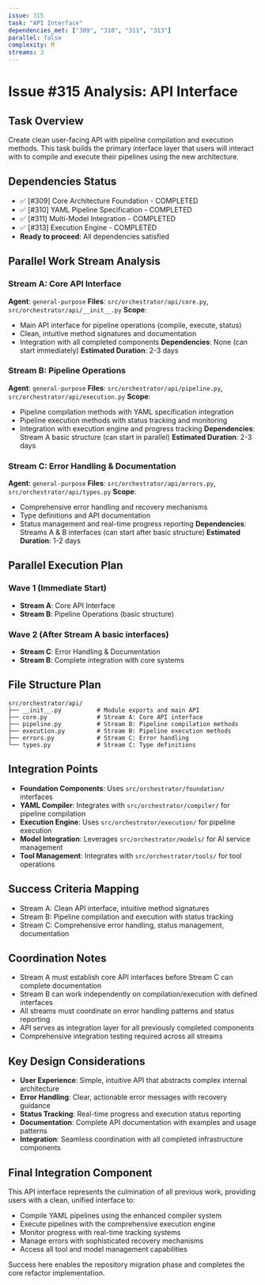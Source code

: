 ```yaml
---
issue: 315
task: "API Interface"
dependencies_met: ["309", "310", "311", "313"]
parallel: false
complexity: M
streams: 3
---
```


# Issue #315 Analysis: API Interface

## Task Overview
Create clean user-facing API with pipeline compilation and execution methods. This task builds the primary interface layer that users will interact with to compile and execute their pipelines using the new architecture.

## Dependencies Status
- ✅ [#309] Core Architecture Foundation - COMPLETED
- ✅ [#310] YAML Pipeline Specification - COMPLETED
- ✅ [#311] Multi-Model Integration - COMPLETED  
- ✅ [#313] Execution Engine - COMPLETED
- **Ready to proceed**: All dependencies satisfied

## Parallel Work Stream Analysis

### Stream A: Core API Interface
**Agent**: `general-purpose`
**Files**: `src/orchestrator/api/core.py`, `src/orchestrator/api/__init__.py`
**Scope**: 
- Main API interface for pipeline operations (compile, execute, status)
- Clean, intuitive method signatures and documentation
- Integration with all completed components
**Dependencies**: None (can start immediately)
**Estimated Duration**: 2-3 days

### Stream B: Pipeline Operations
**Agent**: `general-purpose`
**Files**: `src/orchestrator/api/pipeline.py`, `src/orchestrator/api/execution.py`
**Scope**:
- Pipeline compilation methods with YAML specification integration
- Pipeline execution methods with status tracking and monitoring
- Integration with execution engine and progress tracking
**Dependencies**: Stream A basic structure (can start in parallel)
**Estimated Duration**: 2-3 days

### Stream C: Error Handling & Documentation
**Agent**: `general-purpose`
**Files**: `src/orchestrator/api/errors.py`, `src/orchestrator/api/types.py`
**Scope**:
- Comprehensive error handling and recovery mechanisms
- Type definitions and API documentation
- Status management and real-time progress reporting
**Dependencies**: Streams A & B interfaces (can start after basic structure)
**Estimated Duration**: 1-2 days

## Parallel Execution Plan

### Wave 1 (Immediate Start)
- **Stream A**: Core API Interface
- **Stream B**: Pipeline Operations (basic structure)

### Wave 2 (After Stream A basic interfaces)
- **Stream C**: Error Handling & Documentation
- **Stream B**: Complete integration with core systems

## File Structure Plan
```
src/orchestrator/api/
├── __init__.py          # Module exports and main API
├── core.py              # Stream A: Core API interface
├── pipeline.py          # Stream B: Pipeline compilation methods
├── execution.py         # Stream B: Pipeline execution methods
├── errors.py            # Stream C: Error handling
└── types.py             # Stream C: Type definitions
```

## Integration Points
- **Foundation Components**: Uses `src/orchestrator/foundation/` interfaces
- **YAML Compiler**: Integrates with `src/orchestrator/compiler/` for pipeline compilation
- **Execution Engine**: Uses `src/orchestrator/execution/` for pipeline execution
- **Model Integration**: Leverages `src/orchestrator/models/` for AI service management
- **Tool Management**: Integrates with `src/orchestrator/tools/` for tool operations

## Success Criteria Mapping
- Stream A: Clean API interface, intuitive method signatures
- Stream B: Pipeline compilation and execution with status tracking
- Stream C: Comprehensive error handling, status management, documentation

## Coordination Notes
- Stream A must establish core API interfaces before Stream C can complete documentation
- Stream B can work independently on compilation/execution with defined interfaces
- All streams must coordinate on error handling patterns and status reporting
- API serves as integration layer for all previously completed components
- Comprehensive integration testing required across all streams

## Key Design Considerations
- **User Experience**: Simple, intuitive API that abstracts complex internal architecture
- **Error Handling**: Clear, actionable error messages with recovery guidance
- **Status Tracking**: Real-time progress and execution status reporting
- **Documentation**: Complete API documentation with examples and usage patterns
- **Integration**: Seamless coordination with all completed infrastructure components

## Final Integration Component
This API interface represents the culmination of all previous work, providing users with a clean, unified interface to:
- Compile YAML pipelines using the enhanced compiler system
- Execute pipelines with the comprehensive execution engine
- Monitor progress with real-time tracking systems
- Manage errors with sophisticated recovery mechanisms
- Access all tool and model management capabilities

Success here enables the repository migration phase and completes the core refactor implementation.